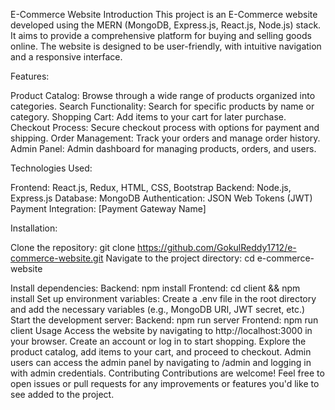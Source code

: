 E-Commerce Website
Introduction
This project is an E-Commerce website developed using the MERN (MongoDB, Express.js, React.js, Node.js) stack. It aims to provide a comprehensive platform for buying and selling goods online. The website is designed to be user-friendly, with intuitive navigation and a responsive interface.

Features:

Product Catalog: Browse through a wide range of products organized into categories.
Search Functionality: Search for specific products by name or category.
Shopping Cart: Add items to your cart for later purchase.
Checkout Process: Secure checkout process with options for payment and shipping.
Order Management: Track your orders and manage order history.
Admin Panel: Admin dashboard for managing products, orders, and users.

Technologies Used:

Frontend: React.js, Redux, HTML, CSS, Bootstrap
Backend: Node.js, Express.js
Database: MongoDB
Authentication: JSON Web Tokens (JWT)
Payment Integration: [Payment Gateway Name]

Installation:

Clone the repository: git clone https://github.com/GokulReddy1712/e-commerce-website.git
Navigate to the project directory: cd e-commerce-website

Install dependencies:
Backend: npm install
Frontend: cd client && npm install
Set up environment variables:
Create a .env file in the root directory and add the necessary variables (e.g., MongoDB URI, JWT secret, etc.)
Start the development server:
Backend: npm run server
Frontend: npm run client
Usage
Access the website by navigating to http://localhost:3000 in your browser.
Create an account or log in to start shopping.
Explore the product catalog, add items to your cart, and proceed to checkout.
Admin users can access the admin panel by navigating to /admin and logging in with admin credentials.
Contributing
Contributions are welcome! Feel free to open issues or pull requests for any improvements or features you'd like to see added to the project.
